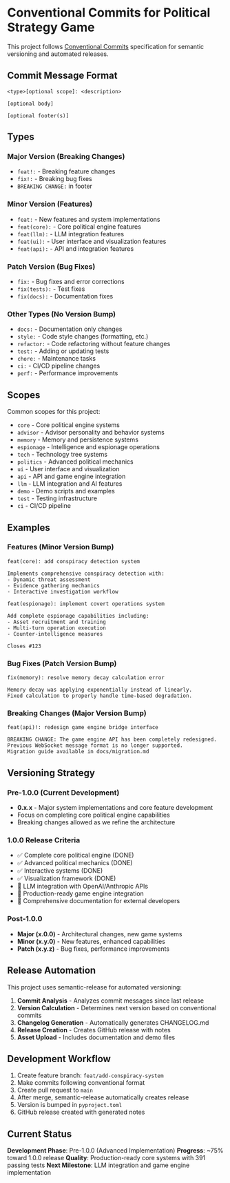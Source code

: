# Conventional Commits for Political Strategy Game

This project follows [Conventional Commits](https://www.conventionalcommits.org/) specification for semantic versioning and automated releases.

## Commit Message Format

```
<type>[optional scope]: <description>

[optional body]

[optional footer(s)]
```

## Types

### Major Version (Breaking Changes)
- `feat!:` - Breaking feature changes
- `fix!:` - Breaking bug fixes
- `BREAKING CHANGE:` in footer

### Minor Version (Features)
- `feat:` - New features and system implementations
- `feat(core):` - Core political engine features
- `feat(llm):` - LLM integration features
- `feat(ui):` - User interface and visualization features
- `feat(api):` - API and integration features

### Patch Version (Bug Fixes)
- `fix:` - Bug fixes and error corrections
- `fix(tests):` - Test fixes
- `fix(docs):` - Documentation fixes

### Other Types (No Version Bump)
- `docs:` - Documentation only changes
- `style:` - Code style changes (formatting, etc.)
- `refactor:` - Code refactoring without feature changes
- `test:` - Adding or updating tests
- `chore:` - Maintenance tasks
- `ci:` - CI/CD pipeline changes
- `perf:` - Performance improvements

## Scopes

Common scopes for this project:
- `core` - Core political engine systems
- `advisor` - Advisor personality and behavior systems
- `memory` - Memory and persistence systems
- `espionage` - Intelligence and espionage operations
- `tech` - Technology tree systems
- `politics` - Advanced political mechanics
- `ui` - User interface and visualization
- `api` - API and game engine integration
- `llm` - LLM integration and AI features
- `demo` - Demo scripts and examples
- `test` - Testing infrastructure
- `ci` - CI/CD pipeline

## Examples

### Features (Minor Version Bump)
```
feat(core): add conspiracy detection system

Implements comprehensive conspiracy detection with:
- Dynamic threat assessment
- Evidence gathering mechanics
- Interactive investigation workflow
```

```
feat(espionage): implement covert operations system

Add complete espionage capabilities including:
- Asset recruitment and training
- Multi-turn operation execution
- Counter-intelligence measures

Closes #123
```

### Bug Fixes (Patch Version Bump)
```
fix(memory): resolve memory decay calculation error

Memory decay was applying exponentially instead of linearly.
Fixed calculation to properly handle time-based degradation.
```

### Breaking Changes (Major Version Bump)
```
feat(api)!: redesign game engine bridge interface

BREAKING CHANGE: The game engine API has been completely redesigned.
Previous WebSocket message format is no longer supported.
Migration guide available in docs/migration.md
```

## Versioning Strategy

### Pre-1.0.0 (Current Development)
- **0.x.x** - Major system implementations and core feature development
- Focus on completing core political engine capabilities
- Breaking changes allowed as we refine the architecture

### 1.0.0 Release Criteria
- ✅ Complete core political engine (DONE)
- ✅ Advanced political mechanics (DONE)
- ✅ Interactive systems (DONE)
- ✅ Visualization framework (DONE)
- 🔄 LLM integration with OpenAI/Anthropic APIs
- 🔄 Production-ready game engine integration
- 🔄 Comprehensive documentation for external developers

### Post-1.0.0
- **Major (x.0.0)** - Architectural changes, new game systems
- **Minor (x.y.0)** - New features, enhanced capabilities
- **Patch (x.y.z)** - Bug fixes, performance improvements

## Release Automation

This project uses semantic-release for automated versioning:

1. **Commit Analysis** - Analyzes commit messages since last release
2. **Version Calculation** - Determines next version based on conventional commits
3. **Changelog Generation** - Automatically generates CHANGELOG.md
4. **Release Creation** - Creates GitHub release with notes
5. **Asset Upload** - Includes documentation and demo files

## Development Workflow

1. Create feature branch: `feat/add-conspiracy-system`
2. Make commits following conventional format
3. Create pull request to `main`
4. After merge, semantic-release automatically creates release
5. Version is bumped in `pyproject.toml`
6. GitHub release created with generated notes

## Current Status

**Development Phase**: Pre-1.0.0 (Advanced Implementation)
**Progress**: ~75% toward 1.0.0 release
**Quality**: Production-ready core systems with 391 passing tests
**Next Milestone**: LLM integration and game engine implementation
